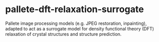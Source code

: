 # pallete-dft-relaxation-surrogate
Pallete image processing models (e.g. JPEG restoration, inpainting), adapted to act as a surrogate model for density functional theory (DFT) relaxation of crystal structures and structure prediction.
